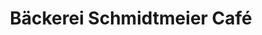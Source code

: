 ---
title: "Bäckerei Schmidtmeier Café"
url: /bochum/baeckerei-schmidtmeier-cafe-oskar-hoffmann-strasse/
shop: Bäckerei
---